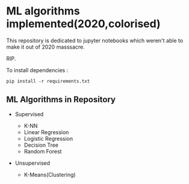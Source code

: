 # ML algorithms implemented(2020,colorised)

This repository is dedicated to jupyter notebooks which weren't able to make it out of 2020 masssacre.

RIP.

To install dependencies : 
``` 
pip install -r requirements.txt 
```

## ML Algorithms in Repository

 - Supervised
    - K-NN
    - Linear Regression
    - Logistic Regression
    - Decision Tree
    - Random Forest

 - Unsupervised
    - K-Means(Clustering)